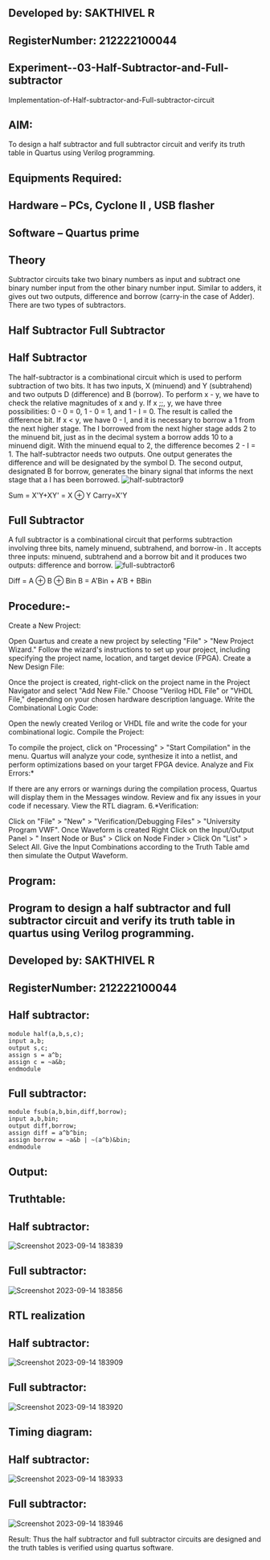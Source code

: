 ## Developed by: SAKTHIVEL R
## RegisterNumber:  212222100044
## Experiment--03-Half-Subtractor-and-Full-subtractor
Implementation-of-Half-subtractor-and-Full-subtractor-circuit
## AIM:
To design a half subtractor and full subtractor circuit and verify its truth table in Quartus using Verilog programming.

## Equipments Required:
## Hardware – PCs, Cyclone II , USB flasher
## Software – Quartus prime
## Theory
Subtractor circuits take two binary numbers as input and subtract one binary number input from the other binary number input. Similar to adders, it gives out two outputs, difference and borrow (carry-in the case of Adder). There are two types of subtractors.

## Half Subtractor Full Subtractor
## Half Subtractor
The half-subtractor is a combinational circuit which is used to perform subtraction of two bits. It has two inputs, X (minuend) and Y (subtrahend) and two outputs D (difference) and B (borrow). To perform x - y, we have to check the relative magnitudes of x and y. If x ;;, y, we have three possibilities: 0 - 0 = 0, 1 - 0 = 1, and 1 - I = 0. The result is called the difference bit. If x < y, we have 0 - I, and it is necessary to borrow a 1 from the next higher stage. The I borrowed from the next higher stage adds 2 to the minuend bit, just as in the decimal system a borrow adds 10 to a minuend digit. With the minuend equal to 2, the difference becomes 2 - I = 1. The half-subtractor needs two outputs. One output generates the difference and will be designated by the symbol D. The second output, designated B for borrow, generates the binary signal that informs the next stage that a I has been borrowed.
![half-subtractor9](https://user-images.githubusercontent.com/36288975/166112538-58c3bc7c-ee5d-4e6a-ac8d-8e8328efe27a.png)


Sum = X'Y+XY' = X ⊕ Y
Carry=X'Y

## Full Subtractor
A full subtractor is a combinational circuit that performs subtraction involving three bits, namely minuend, subtrahend, and borrow-in . It accepts three inputs: minuend, subtrahend and a borrow bit and it produces two outputs: difference and borrow. 
![full-subtractor6](https://user-images.githubusercontent.com/36288975/166112541-24c68359-3de8-4674-ae22-8272ffc385ed.png)


Diff = A ⊕ B ⊕ Bin B = A'Bin + A'B + BBin

## Procedure:-
Create a New Project:

Open Quartus and create a new project by selecting "File" > "New Project Wizard."
Follow the wizard's instructions to set up your project, including specifying the project name, location, and target device (FPGA).
Create a New Design File:

Once the project is created, right-click on the project name in the Project Navigator and select "Add New File."
Choose "Verilog HDL File" or "VHDL File," depending on your chosen hardware description language.
Write the Combinational Logic Code:

Open the newly created Verilog or VHDL file and write the code for your combinational logic.
Compile the Project:

To compile the project, click on "Processing" > "Start Compilation" in the menu.
Quartus will analyze your code, synthesize it into a netlist, and perform optimizations based on your target FPGA device.
Analyze and Fix Errors:*

If there are any errors or warnings during the compilation process, Quartus will display them in the Messages window.
Review and fix any issues in your code if necessary.
View the RTL diagram.
6.*Verification:

Click on "File" > "New" > "Verification/Debugging Files" > "University Program VWF".
Once Waveform is created Right Click on the Input/Output Panel > " Insert Node or Bus" > Click on Node Finder > Click On "List" > Select All.
Give the Input Combinations according to the Truth Table amd then simulate the Output Waveform.
## Program:
## Program to design a half subtractor and full subtractor circuit and verify its truth table in quartus using Verilog programming.
## Developed by: SAKTHIVEL R
## RegisterNumber:  212222100044
## Half subtractor:
```
module half(a,b,s,c);
input a,b;
output s,c;
assign s = a^b;
assign c = ~a&b;
endmodule
```

## Full subtractor:
```
module fsub(a,b,bin,diff,borrow);
input a,b,bin;
output diff,borrow;
assign diff = a^b^bin;
assign borrow = ~a&b | ~(a^b)&bin;
endmodule
```
## Output:
## Truthtable:
## Half subtractor:
![Screenshot 2023-09-14 183839](https://github.com/sakthivel005/Experiment--03-Half-Subtractor-and-Full-subtractor/assets/120550359/e30ff5ae-f19e-4dd3-bfba-2085d9b80e46)


## Full subtractor:

![Screenshot 2023-09-14 183856](https://github.com/sakthivel005/Experiment--03-Half-Subtractor-and-Full-subtractor/assets/120550359/ca797dc6-3934-4c90-a583-e55da58d75eb)

## RTL realization
## Half subtractor:
![Screenshot 2023-09-14 183909](https://github.com/sakthivel005/Experiment--03-Half-Subtractor-and-Full-subtractor/assets/120550359/a00e7407-646a-4216-a2ff-3235f9375741)


## Full subtractor:
![Screenshot 2023-09-14 183920](https://github.com/sakthivel005/Experiment--03-Half-Subtractor-and-Full-subtractor/assets/120550359/dbba8525-773f-4dc9-8b7b-d506320a4a3d)


## Timing diagram:
## Half subtractor:
![Screenshot 2023-09-14 183933](https://github.com/sakthivel005/Experiment--03-Half-Subtractor-and-Full-subtractor/assets/120550359/dccc88ce-2314-4b5e-9425-e81b8a830fc9)


## Full subtractor:
![Screenshot 2023-09-14 183946](https://github.com/sakthivel005/Experiment--03-Half-Subtractor-and-Full-subtractor/assets/120550359/f4b11aec-975e-4434-ac79-cdbb83050b4b)


Result:
Thus the half subtractor and full subtractor circuits are designed and the truth tables is verified using quartus software.
